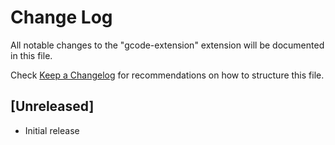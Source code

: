# Change Log

All notable changes to the "gcode-extension" extension will be documented in this file.

Check [Keep a Changelog](http://keepachangelog.com/) for recommendations on how to structure this file.

## [Unreleased]

- Initial release
